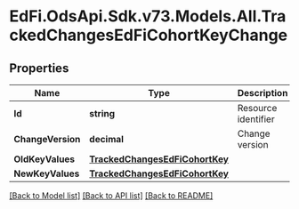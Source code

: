 # EdFi.OdsApi.Sdk.v73.Models.All.TrackedChangesEdFiCohortKeyChange

## Properties

Name | Type | Description | Notes
------------ | ------------- | ------------- | -------------
**Id** | **string** | Resource identifier | [optional] 
**ChangeVersion** | **decimal** | Change version | [optional] 
**OldKeyValues** | [**TrackedChangesEdFiCohortKey**](TrackedChangesEdFiCohortKey.md) |  | [optional] 
**NewKeyValues** | [**TrackedChangesEdFiCohortKey**](TrackedChangesEdFiCohortKey.md) |  | [optional] 

[[Back to Model list]](../../README.md#documentation-for-models) [[Back to API list]](../../README.md#documentation-for-api-endpoints) [[Back to README]](../../README.md)

